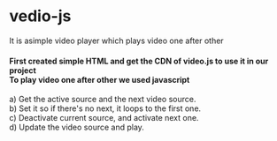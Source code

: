 # vedio-js

<p>It is asimple video player which plays video one after other </p>
<h4>First created simple HTML and get the CDN of video.js to use it in our project<br> To play video one after other we used javascript </h4>
<p> a) Get the active source and the next video source.<br>
 b) Set it so if there's no next, it loops to the first one.<br>
 c) Deactivate current source, and activate next one.<br>
 d) Update the video source and play.</p>
<a href="https://vedio-js.herokuapp.com/"></a>
